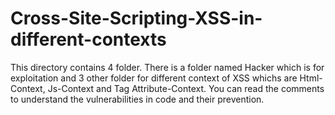 # Cross-Site-Scripting-XSS-in-different-contexts

This directory contains 4 folder. There is a folder named Hacker which is for exploitation and 3 other folder for different context of XSS whichs are Html-Context, Js-Context
and Tag Attribute-Context. You can read the comments to understand the vulnerabilities in code and their prevention.  
